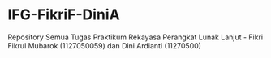 IFG-FikriF-DiniA
================

Repository Semua Tugas Praktikum Rekayasa Perangkat Lunak Lanjut - Fikri Fikrul Mubarok (1127050059) dan Dini Ardianti (11270500)
